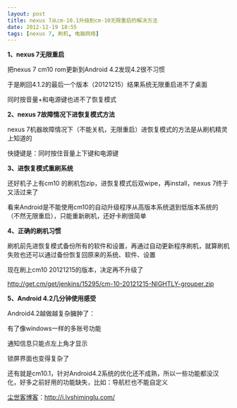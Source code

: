 ```yaml
---
layout: post
title: nexus 7从cm-10.1升级到cm-10无限重启的解决方法
date: 2012-12-19 18:55
tags: [nexus 7, 刷机, 电脑网络]
---
```

<strong>1、nexus 7无限重启</strong>

把nexus 7 cm10 rom更新到Android 4.2发现4.2很不习惯

于是刷回4.1.2的最后一个版本（20121215）结果系统无限重启进不了桌面

同时按音量+和电源键也进不了恢复模式

<strong>2、nexus 7故障情况下进恢复模式方法</strong>

nexus 7机器故障情况下（不能关机，无限重启）进恢复模式的方法是从刷机精灵上知道的

快捷键是：同时按住音量上下键和电源键

<strong>3、进恢复模式重刷系统</strong>

还好机子上有cm10 的刷机包zip，进恢复模式后双wipe，再install，nexus 7终于又活过来了

看来Android是不能使用cm10的自动升级程序从高版本系统退到低版本系统的（不然无限重启），只能重新刷机，还好卡刷很简单

<strong>4、正确的刷机习惯</strong>

刷机前先进恢复模式备份所有的软件和设置，再通过自动更新程序刷机，就算刷机失败也还可以通过备份恢复回原来的系统、软件、设置

现在刷上cm10 20121215的版本，决定再不升级了

<a href="http://get.cm/get/jenkins/15295/cm-10-20121215-NIGHTLY-grouper.zip" target="_blank">http://get.cm/get/jenkins/15295/cm-10-20121215-NIGHTLY-grouper.zip</a>

<strong>5、Android 4.2几分钟使用感受</strong>

Android4.2越做越复杂臃肿了：

有了像windows一样的多账号功能

通知信息只能点左上角才显示

锁屏界面也变得复杂了

还有就是cm10.1，针对Android4.2系统的优化还不成熟，所以一些功能都没汉化，好多之前好用的功能缺失，比如：导航栏也不能自定义

<a href="http://i.lvshiminglu.com/">尘世客博客</a>：<a href="http://i.lvshiminglu.com/">http://i.lvshiminglu.com/</a>

